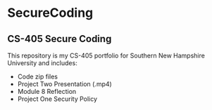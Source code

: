 # SecureCoding
## CS-405 Secure Coding

This repository is my CS-405 portfolio for Southern New Hampshire University and includes:
- Code zip files
- Project Two Presentation (.mp4)
- Module 8 Reflection
- Project One Security Policy
